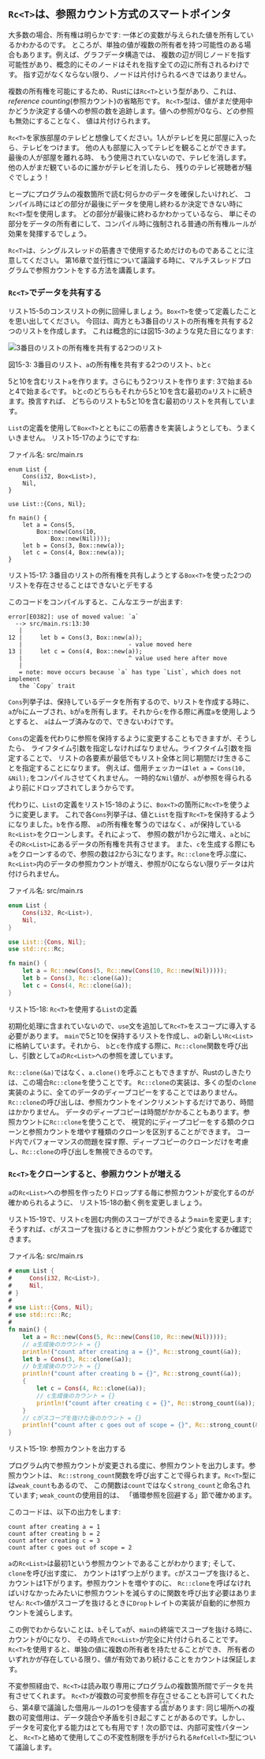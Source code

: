 <!-- ## `Rc<T>`, the Reference Counted Smart Pointer -->

## `Rc<T>`は、参照カウント方式のスマートポインタ

<!-- In the majority of cases, ownership is clear: you know exactly which variable -->
<!-- owns a given value. However, there are cases when a single value might have -->
<!-- multiple owners. For example, in graph data structures, multiple edges might -->
<!-- point to the same node, and that node is conceptually owned by all of the edges -->
<!-- that point to it. A node shouldn’t be cleaned up unless it doesn’t have any -->
<!-- edges pointing to it. -->

大多数の場合、所有権は明らかです: 一体どの変数が与えられた値を所有しているかわかるのです。
ところが、単独の値が複数の所有者を持つ可能性のある場合もあります。例えば、グラフデータ構造では、
複数の辺が同じノードを指す可能性があり、概念的にそのノードはそれを指す全ての辺に所有されるわけです。
指す辺がなくならない限り、ノードは片付けられるべきではありません。

<!-- To enable multiple ownership, Rust has a type called `Rc<T>`, which is an -->
<!-- abbreviation for *reference counting*. The `Rc<T>` type keeps track of the  -->
<!-- number of references to a value which determines whether or not a value is -->
<!-- still in use. If there are zero references to a value, the value can be cleaned -->
<!-- up without any references becoming invalid. -->

複数の所有権を可能にするため、Rustには`Rc<T>`という型があり、これは、*reference counting*(参照カウント)の省略形です。
`Rc<T>`型は、値がまだ使用中かどうか決定する値への参照の数を追跡します。値への参照が0なら、どの参照も無効にすることなく、
値は片付けられます。

<!-- Imagine `Rc<T>` as a TV in a family room. When one person enters to watch TV, -->
<!-- they turn it on. Others can come into the room and watch the TV. When the last -->
<!-- person leaves the room, they turn off the TV because it’s no longer being used. -->
<!-- If someone turns off the TV while others are still watching it, there would be -->
<!-- uproar from the remaining TV watchers! -->

`Rc<T>`を家族部屋のテレビと想像してください。1人がテレビを見に部屋に入ったら、テレビをつけます。
他の人も部屋に入ってテレビを観ることができます。最後の人が部屋を離れる時、
もう使用されていないので、テレビを消します。他の人がまだ観ているのに誰かがテレビを消したら、
残りのテレビ視聴者が騒ぐでしょう！

<!-- We use the `Rc<T>` type when we want to allocate some data on the heap for -->
<!-- multiple parts of our program to read and we can’t determine at compile time -->
<!-- which part will finish using the data last. If we knew which part would finish -->
<!-- last, we could just make that part the data’s owner, and the normal ownership -->
<!-- rules enforced at compile time would take effect. -->

ヒープにプログラムの複数箇所で読む何らかのデータを確保したいけれど、
コンパイル時にはどの部分が最後にデータを使用し終わるか決定できない時に`Rc<T>`型を使用します。
どの部分が最後に終わるかわかっているなら、
単にその部分をデータの所有者にして、コンパイル時に強制される普通の所有権ルールが効果を発揮するでしょう。

<!-- Note that `Rc<T>` is only for use in single-threaded scenarios. When we discuss -->
<!-- concurrency in Chapter 16, we’ll cover how to do reference counting in -->
<!-- multithreaded programs. -->

`Rc<T>`は、シングルスレッドの筋書きで使用するためだけのものであることに注意してください。
第16章で並行性について議論する時に、マルチスレッドプログラムで参照カウントをする方法を講義します。

<!-- ### Using `Rc<T>` to Share Data -->

### `Rc<T>`でデータを共有する

<!-- Let’s return to our cons list example in Listing 15-5. Recall that we defined -->
<!-- it using `Box<T>`. This time, we’ll create two lists that both share ownership -->
<!-- of a third list. Conceptually, this looks similar to Figure 15-3: -->

リスト15-5のコンスリストの例に回帰しましょう。`Box<T>`を使って定義したことを思い出してください。
今回は、両方とも3番目のリストの所有権を共有する2つのリストを作成します。
これは概念的には図15-3のような見た目になります:

<!-- <img alt="Two lists that share ownership of a third list" src="img/trpl15-03.svg" class="center" /> -->

<img alt="3番目のリストの所有権を共有する2つのリスト" src="img/trpl15-03.svg" class="center" />

<!-- <span class="caption">Figure 15-3: Two lists, `b` and `c`, sharing ownership of -->
<!-- a third list, `a`</span> -->

<span class="caption">図15-3: 3番目のリスト、`a`の所有権を共有する2つのリスト、`b`と`c`</span>

<!-- We’ll create list `a` that contains 5 and then 10. Then we’ll make two more -->
<!-- lists: `b` that starts with 3 and `c` that starts with 4. Both `b` and `c` -->
<!-- lists will then continue on to the first `a` list containing 5 and 10. In other -->
<!-- words, both lists will share the first list containing 5 and 10. -->

5と10を含むリスト`a`を作ります。さらにもう2つリストを作ります: 3で始まる`b`と4で始まる`c`です。
`b`と`c`のどちらもそれから5と10を含む最初の`a`リストに続きます。換言すれば、
どちらのリストも5と10を含む最初のリストを共有しています。

<!-- Trying to implement this scenario using our definition of `List` with `Box<T>` -->
<!-- won’t work, as shown in Listing 15-17: -->

`List`の定義を使用して`Box<T>`とともにこの筋書きを実装しようとしても、うまくいきません。
リスト15-17のようにですね:

<!-- <span class="filename">Filename: src/main.rs</span> -->

<span class="filename">ファイル名: src/main.rs</span>

```rust,ignore
enum List {
    Cons(i32, Box<List>),
    Nil,
}

use List::{Cons, Nil};

fn main() {
    let a = Cons(5,
        Box::new(Cons(10,
            Box::new(Nil))));
    let b = Cons(3, Box::new(a));
    let c = Cons(4, Box::new(a));
}
```

<!-- <span class="caption">Listing 15-17: Demonstrating we’re not allowed to have -->
<!-- two lists using `Box<T>` that try to share ownership of a third list</span> -->

<span class="caption">リスト15-17: 3番目のリストの所有権を共有しようとする`Box<T>`を使った2つのリストを存在させることはできないとデモする</span>

<!-- When we compile this code, we get this error: -->

このコードをコンパイルすると、こんなエラーが出ます:

```text
error[E0382]: use of moved value: `a`
  --> src/main.rs:13:30
   |
12 |     let b = Cons(3, Box::new(a));
   |                              - value moved here
13 |     let c = Cons(4, Box::new(a));
   |                              ^ value used here after move
   |
   = note: move occurs because `a` has type `List`, which does not implement
   the `Copy` trait
```

<!-- The `Cons` variants own the data they hold, so when we create the `b` list, `a` -->
<!-- is moved into `b` and `b` owns `a`. Then, when we try to use `a` again when -->
<!-- creating `c`, we’re not allowed to because `a` has been moved. -->

`Cons`列挙子は、保持しているデータを所有するので、`b`リストを作成する時に、
`a`が`b`にムーブされ、`b`が`a`を所有します。それから`c`を作る際に再度`a`を使用しようとすると、
`a`はムーブ済みなので、できないわけです。

<!-- We could change the definition of `Cons` to hold references instead, but then -->
<!-- we would have to specify lifetime parameters. By specifying lifetime -->
<!-- parameters, we would be specifying that every element in the list will live at -->
<!-- least as long as the entire list. The borrow checker wouldn’t let us compile -->
<!-- `let a = Cons(10, &Nil);` for example, because the temporary `Nil` value would -->
<!-- be dropped before `a` could take a reference to it. -->

`Cons`の定義を代わりに参照を保持するように変更することもできますが、そうしたら、
ライフタイム引数を指定しなければなりません。ライフタイム引数を指定することで、
リストの各要素が最低でもリスト全体と同じ期間だけ生きることを指定することになります。
例えば、借用チェッカーは`let a = Cons(10, &Nil);`をコンパイルさせてくれません。
一時的な`Nil`値が、`a`が参照を得られるより前にドロップされてしまうからです。

<!-- Instead, we’ll change our definition of `List` to use `Rc<T>` in place of -->
<!-- `Box<T>`, as shown in Listing 15-18. Each `Cons` variant will now hold a value -->
<!-- and an `Rc<T>` pointing to a `List`. When we create `b`, instead of taking -->
<!-- ownership of `a`, we’ll clone the `Rc<List>` that `a` is holding, thereby -->
<!-- increasing the number of references from one to two and letting `a` and `b` -->
<!-- share ownership of the data in that `Rc<List>`. We’ll also clone `a` when -->
<!-- creating `c`, increasing the number of references from two to three. Every time -->
<!-- we call `Rc::clone`, the reference count to the data within the `Rc<List>` will -->
<!-- increase, and the data won’t be cleaned up unless there are zero references to -->
<!-- it. -->

代わりに、`List`の定義をリスト15-18のように、`Box<T>`の箇所に`Rc<T>`を使うように変更します。
これで各`Cons`列挙子は、値と`List`を指す`Rc<T>`を保持するようになりました。`b`を作る際、
`a`の所有権を奪うのではなく、`a`が保持している`Rc<List>`をクローンします。それによって、
参照の数が1から2に増え、`a`と`b`にその`Rc<List>`にあるデータの所有権を共有させます。
また、`c`を生成する際にも`a`をクローンするので、参照の数は2から3になります。`Rc::clone`を呼ぶ度に、
`Rc<List>`内のデータの参照カウントが増え、参照が0にならない限りデータは片付けられません。

<!-- <span class="filename">Filename: src/main.rs</span> -->

<span class="filename">ファイル名: src/main.rs</span>

```rust
enum List {
    Cons(i32, Rc<List>),
    Nil,
}

use List::{Cons, Nil};
use std::rc::Rc;

fn main() {
    let a = Rc::new(Cons(5, Rc::new(Cons(10, Rc::new(Nil)))));
    let b = Cons(3, Rc::clone(&a));
    let c = Cons(4, Rc::clone(&a));
}
```

<!-- <span class="caption">Listing 15-18: A definition of `List` that uses -->
<!-- `Rc<T>`</span> -->

<span class="caption">リスト15-18: `Rc<T>`を使用する`List`の定義</span>

<!-- We need to add a `use` statement to bring `Rc<T>` into scope because it’s not -->
<!-- in the prelude. In `main`, we create the list holding 5 and 10 and store it in -->
<!-- a new `Rc<List>` in `a`. Then when we create `b` and `c`, we call the -->
<!-- `Rc::clone` function and pass a reference to the `Rc<List>` in `a` as an -->
<!-- argument. -->

初期化処理に含まれていないので、`use`文を追加して`Rc<T>`をスコープに導入する必要があります。
`main`で5と10を保持するリストを作成し、`a`の新しい`Rc<List>`に格納しています。それから、
`b`と`c`を作成する際に、`Rc::clone`関数を呼び出し、引数として`a`の`Rc<List>`への参照を渡しています。

<!-- We could have called `a.clone()` rather than `Rc::clone(&a)`, but Rust’s -->
<!-- convention is to use `Rc::clone` in this case. The implementation of -->
<!-- `Rc::clone` doesn’t make a deep copy of all the data like most types’ -->
<!-- implementations of `clone` do. The call to `Rc::clone` only increments the -->
<!-- reference count, which doesn’t take much time. Deep copies of data can take a -->
<!-- lot of time. By using `Rc::clone` for reference counting, we can visually -->
<!-- distinguish between the deep-copy kinds of clones and the kinds of clones that -->
<!-- increase the reference count. When looking for performance problems in the -->
<!-- code, we only need to consider the deep-copy clones and can disregard calls to -->
<!-- `Rc::clone`. -->

`Rc::clone(&a)`ではなく、`a.clone()`を呼ぶこともできますが、Rustのしきたりは、この場合`Rc::clone`を使うことです。
`Rc::clone`の実装は、多くの型の`clone`実装のように、全てのデータのディープコピーをすることではありません。
`Rc::clone`の呼び出しは、参照カウントをインクリメントするだけであり、時間はかかりません。
データのディープコピーは時間がかかることもあります。参照カウントに`Rc::clone`を使うことで、
視覚的にディープコピーをする類のクローンと参照カウントを増やす種類のクローンを区別することができます。
コード内でパフォーマンスの問題を探す際、ディープコピーのクローンだけを考慮し、`Rc::clone`の呼び出しを無視できるのです。

<!-- ### Cloning an `Rc<T>` Increases the Reference Count -->

### `Rc<T>`をクローンすると、参照カウントが増える

<!-- Let’s change our working example in Listing 15-18 so we can see the reference -->
<!-- counts changing as we create and drop references to the `Rc<List>` in `a`. -->

`a`の`Rc<List>`への参照を作ったりドロップする毎に参照カウントが変化するのが確かめられるように、
リスト15-18の動く例を変更しましょう。

<!-- In Listing 15-19, we’ll change `main` so it has an inner scope around list `c`; -->
<!-- then we can see how the reference count changes when `c` goes out of scope. -->

リスト15-19で、リスト`c`を囲む内側のスコープができるよう`main`を変更します;
そうすれば、`c`がスコープを抜けるときに参照カウントがどう変化するか確認できます。

<!-- <span class="filename">Filename: src/main.rs</span> -->

<span class="filename">ファイル名: src/main.rs</span>

```rust
# enum List {
#     Cons(i32, Rc<List>),
#     Nil,
# }
#
# use List::{Cons, Nil};
# use std::rc::Rc;
#
fn main() {
    let a = Rc::new(Cons(5, Rc::new(Cons(10, Rc::new(Nil)))));
    // a生成後のカウント = {}
    println!("count after creating a = {}", Rc::strong_count(&a));
    let b = Cons(3, Rc::clone(&a));
    // b生成後のカウント = {}
    println!("count after creating b = {}", Rc::strong_count(&a));
    {
        let c = Cons(4, Rc::clone(&a));
        // c生成後のカウント = {}
        println!("count after creating c = {}", Rc::strong_count(&a));
    }
    // cがスコープを抜けた後のカウント = {}
    println!("count after c goes out of scope = {}", Rc::strong_count(&a));
}
```

<!-- <span class="caption">Listing 15-19: Printing the reference count</span> -->

<span class="caption">リスト15-19: 参照カウントを出力する</span>

<!-- At each point in the program where the reference count changes, we print the -->
<!-- reference count, which we can get by calling the `Rc::strong_count` function. -->
<!-- This function is named `strong_count` rather than `count` because the `Rc<T>` -->
<!-- type also has a `weak_count`; we’ll see what `weak_count` is used for in the -->
<!-- “Preventing Reference Cycles” section. -->

プログラム内で参照カウントが変更される度に、参照カウントを出力します。参照カウントは、
`Rc::strong_count`関数を呼び出すことで得られます。`Rc<T>`型には`weak_count`もあるので、
この関数は`count`ではなく`strong_count`と命名されています; `weak_count`の使用目的は、
「循環参照を回避する」節で確かめます。

<!-- This code prints the following: -->

このコードは、以下の出力をします:

```text
count after creating a = 1
count after creating b = 2
count after creating c = 3
count after c goes out of scope = 2
```

<!-- We can see that the `Rc<List>` in `a` has an initial reference count of 1; then -->
<!-- each time we call `clone`, the count goes up by 1. When `c` goes out of scope, -->
<!-- the count goes down by 1. We don’t have to call a function to decrease the -->
<!-- reference count like we have to call `Rc::clone` to increase the reference -->
<!-- count: the implementation of the `Drop` trait decreases the reference count -->
<!-- automatically when an `Rc<T>` value goes out of scope. -->

`a`の`Rc<List>`は最初1という参照カウントであることがわかります; そして、`clone`を呼び出す度に、
カウントは1ずつ上がります。`c`がスコープを抜けると、カウントは1下がります。参照カウントを増やすのに、
`Rc::clone`を呼ばなければいけなかったみたいに参照カウントを減らすのに関数を呼び出す必要はありません:
`Rc<T>`値がスコープを抜けるときに`Drop`トレイトの実装が自動的に参照カウントを減らします。

<!-- What we can’t see in this example is that when `b` and then `a` go out of scope -->
<!-- at the end of `main`, the count is then 0, and the `Rc<List>` is cleaned up -->
<!-- completely at that point. Using `Rc<T>` allows a single value to have -->
<!-- multiple owners, and the count ensures that the value remains valid as long as -->
<!-- any of the owners still exist. -->

この例でわからないことは、`b`そして`a`が、`main`の終端でスコープを抜ける時に、カウントが0になり、
その時点で`Rc<List>`が完全に片付けられることです。`Rc<T>`を使用すると、単独の値に複数の所有者を持たせることができ、
所有者のいずれかが存在している限り、値が有効であり続けることをカウントは保証します。

<!-- Via immutable references, `Rc<T>` allows you to share data between multiple -->
<!-- parts of our program for reading only. If `Rc<T>` allowed you to have multiple -->
<!-- mutable references too, you might violate one of the borrowing rules discussed -->
<!-- in Chapter 4: multiple mutable borrows to the same place can cause data races -->
<!-- and inconsistencies. But being able to mutate data is very useful! In the next -->
<!-- section, we’ll discuss the interior mutability pattern and the `RefCell<T>` -->
<!-- type that you can use in conjunction with an `Rc<T>` to work with this -->
<!-- immutability restriction. -->

不変参照経由で、`Rc<T>`は読み取り専用にプログラムの複数箇所間でデータを共有させてくれます。
`Rc<T>`が複数の可変参照を存在させることも許可してくれたら、第4章で議論した借用ルールの1つを侵害する<ruby>虞<rp>(</rp><rt>おそれ</rt><rp>)</rp></ruby>があります:
同じ場所への複数の可変借用は、データ競合や矛盾を引き起こすことがあるのです。しかし、
データを可変化する能力はとても有用です！次の節では、内部可変性パターンと、
`Rc<T>`と絡めて使用してこの不変性制限を手がけられる`RefCell<T>`型について議論します。
